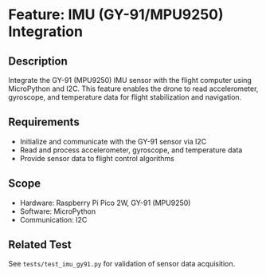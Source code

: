 # Feature: IMU (GY-91/MPU9250) Integration

## Description
Integrate the GY-91 (MPU9250) IMU sensor with the flight computer using MicroPython and I2C. This feature enables the drone to read accelerometer, gyroscope, and temperature data for flight stabilization and navigation.

## Requirements
- Initialize and communicate with the GY-91 sensor via I2C
- Read and process accelerometer, gyroscope, and temperature data
- Provide sensor data to flight control algorithms

## Scope
- Hardware: Raspberry Pi Pico 2W, GY-91 (MPU9250)
- Software: MicroPython
- Communication: I2C

## Related Test
See `tests/test_imu_gy91.py` for validation of sensor data acquisition.
